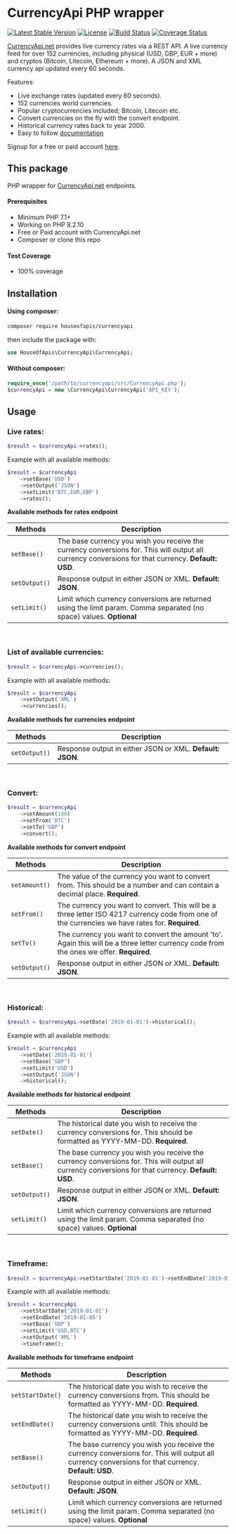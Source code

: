# CurrencyApi PHP wrapper 

[![Latest Stable Version](https://poser.pugx.org/houseofapis/currencyapi/v/stable)](https://packagist.org/packages/houseofapis/currencyapi) [![License](https://poser.pugx.org/houseofapis/currencyapi/license)](https://packagist.org/packages/houseofapis/currencyapi) [![Build Status](https://travis-ci.org/houseofapis/currencyapi-php.svg?branch=master)](https://travis-ci.org/houseofapis/currencyapi-php) [![Coverage Status](https://coveralls.io/repos/github/houseofapis/currencyapi-php/badge.svg?branch=master)](https://coveralls.io/github/houseofapis/currencyapi-php?branch=master) 

<a href="https://currencyapi.net" title="CurrencyApi">CurrencyApi.net</a> provides live currency rates via a REST API. A live currency feed for over 152 currencies, including physical (USD, GBP, EUR + more) and cryptos (Bitcoin, Litecoin, Ethereum + more). A JSON and XML currency api updated every 60 seconds. 

Features:

- Live exchange rates (updated every 60 seconds).
- 152 currencies world currencies.
- Popular cryptocurrencies included; Bitcoin, Litecoin etc.
- Convert currencies on the fly with the convert endpoint.
- Historical currency rates back to year 2000.
- Easy to follow <a href="https://currencyapi.net/documentation" title="currency-api-documentation">documentation</a>

Signup for a free or paid account <a href="https://currencyapi.net/#pricing-sec" title="currency-api-pricing">here</a>.

## This package

PHP wrapper for <a href="https://currencyapi.net" title="CurrencyApi">CurrencyApi.net</a> endpoints.

#### Prerequisites

- Minimum PHP 7.1+
- Working on PHP 8.2.10
- Free or Paid account with CurrencyApi.net
- Composer or clone this repo

#### Test Coverage

- 100% coverage

## Installation

#### Using composer:

```bash
composer require houseofapis/currencyapi
```
then include the package with:

```php
use HouseOfApis\CurrencyApi\CurrencyApi;
```

#### Without composer:


```php
require_once('/path/to/currencyapi/src/CurrencyApi.php');
$currencyApi = new \CurrencyApi\CurrencyApi('API_KEY');
```

## Usage

### Live rates:

```php
$result = $currencyApi->rates();
```

Example with all available methods:
```php
$result = $currencyApi
    ->setBase('USD')
    ->setOutput('JSON')
    ->setLimit('BTC,EUR,GBP')
    ->rates();
```
**Available methods for rates endpoint**

| Methods | Description |
| --- | --- |
| `setBase()` | The base currency you wish you receive the currency conversions for. This will output all currency conversions for that currency. **Default: USD**. |
| `setOutput()` | Response output in either JSON or XML. **Default: JSON**. |
| `setLimit()` | Limit which currency conversions are returned using the limit param. Comma separated (no space) values. **Optional** |

<br>

### List of available currencies:

```php
$result = $currencyApi->currencies();
```

Example with all available methods:
```php
$result = $currencyApi
    ->setOutput('XML')
    ->currencies();
```

**Available methods for currencies endpoint**

| Methods | Description |
| --- | --- |
| `setOutput()` | Response output in either JSON or XML. **Default: JSON**. |

<br>

### Convert:

```php
$result = $currencyApi
    ->setAmount(100)
    ->setFrom('BTC')
    ->setTo('GBP')
    ->convert();
```

**Available methods for convert endpoint**

| Methods | Description |
| --- | --- |
| `setAmount()` | The value of the currency you want to convert from. This should be a number and can contain a decimal place. **Required**. |
| `setFrom()` | The currency you want to convert. This will be a three letter ISO 4217 currency code from one of the currencies we have rates for. **Required**. |
| `setTo()` | The currency you want to convert the amount 'to'. Again this will be a three letter currency code from the ones we offer. **Required**. |
| `setOutput()` | Response output in either JSON or XML. **Default: JSON**. |

<br>

### Historical:

```php
$result = $currencyApi->setDate('2019-01-01')->historical();
```

Example with all available methods:

```php
$result = $currencyApi
    ->setDate('2019-01-01')
    ->setBase('GBP')
    ->setLimit('USD')
    ->setOutput('JSON')
    ->historical();
```

**Available methods for historical endpoint**

| Methods | Description |
| --- | --- |
| `setDate()` | The historical date you wish to receive the currency conversions for. This should be formatted as YYYY-MM-DD. **Required**. |
| `setBase()` | The base currency you wish you receive the currency conversions for. This will output all currency conversions for that currency. **Default: USD**. |
| `setOutput()` | Response output in either JSON or XML. **Default: JSON**. |
| `setLimit()` | Limit which currency conversions are returned using the limit param. Comma separated (no space) values. **Optional** |

<br>

### Timeframe:

```php
$result = $currencyApi->setStartDate('2019-01-01')->setEndDate('2019-01-05')->historical();
```

Example with all available methods:

```php
$result = $currencyApi
    ->setStartDate('2019-01-01')
    ->setEndDate('2019-01-05')
    ->setBase('GBP')
    ->setLimit('USD,BTC')
    ->setOutput('XML')
    ->timeframe();
```

**Available methods for timeframe endpoint**

| Methods | Description |
| --- | --- |
| `setStartDate()` | The historical date you wish to receive the currency conversions from. This should be formatted as YYYY-MM-DD. **Required**. |
| `setEndDate()` | The historical date you wish to receive the currency conversions until. This should be formatted as YYYY-MM-DD. **Required**. |
| `setBase()` | The base currency you wish you receive the currency conversions for. This will output all currency conversions for that currency. **Default: USD**. |
| `setOutput()` | Response output in either JSON or XML. **Default: JSON**. |
| `setLimit()` | Limit which currency conversions are returned using the limit param. Comma separated (no space) values. **Optional** |

